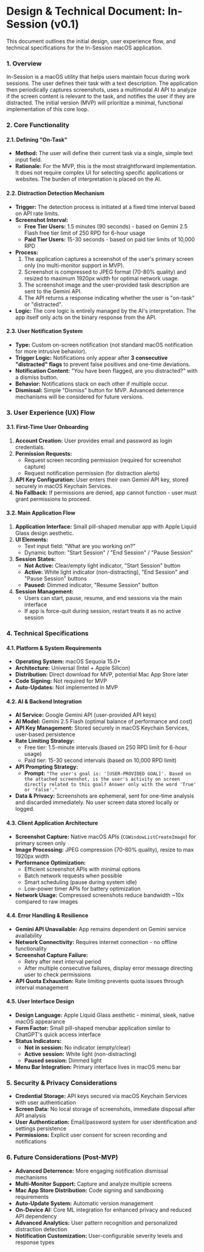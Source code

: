 # Design & Technical Document: In-Session (v0.1)

This document outlines the initial design, user experience flow, and technical specifications for the In-Session macOS application.

### 1. Overview

In-Session is a macOS utility that helps users maintain focus during work sessions. The user defines their task with a text description. The application then periodically captures screenshots, uses a multimodal AI API to analyze if the screen content is relevant to the task, and notifies the user if they are distracted. The initial version (MVP) will prioritize a minimal, functional implementation of this core loop.

### 2. Core Functionality

#### 2.1. Defining "On-Task"
*   **Method:** The user will define their current task via a single, simple text input field.
*   **Rationale:** For the MVP, this is the most straightforward implementation. It does not require complex UI for selecting specific applications or websites. The burden of interpretation is placed on the AI.

#### 2.2. Distraction Detection Mechanism
*   **Trigger:** The detection process is initiated at a fixed time interval based on API rate limits.
*   **Screenshot Interval:** 
    *   **Free Tier Users:** 1.5 minutes (90 seconds) - based on Gemini 2.5 Flash free tier limit of 250 RPD for 6-hour usage
    *   **Paid Tier Users:** 15-30 seconds - based on paid tier limits of 10,000 RPD
*   **Process:**
    1.  The application captures a screenshot of the user's primary screen only (no multi-monitor support in MVP).
    2.  Screenshot is compressed to JPEG format (70-80% quality) and resized to maximum 1920px width for optimal network usage.
    3.  The screenshot image and the user-provided task description are sent to the Gemini API.
    4.  The API returns a response indicating whether the user is "on-task" or "distracted".
*   **Logic:** The core logic is entirely managed by the AI's interpretation. The app itself only acts on the binary response from the API.

#### 2.3. User Notification System
*   **Type:** Custom on-screen notification (not standard macOS notification for more intrusive behavior).
*   **Trigger Logic:** Notifications only appear after **3 consecutive "distracted" flags** to prevent false positives and one-time deviations.
*   **Notification Content:** "You have been flagged, are you distracted?" with a dismiss button.
*   **Behavior:** Notifications stack on each other if multiple occur.
*   **Dismissal:** Simple "Dismiss" button for MVP. Advanced deterrence mechanisms will be considered for future versions.

### 3. User Experience (UX) Flow

#### 3.1. First-Time User Onboarding
1.  **Account Creation:** User provides email and password as login credentials.
2.  **Permission Requests:** 
    *   Request screen recording permission (required for screenshot capture)
    *   Request notification permission (for distraction alerts)
3.  **API Key Configuration:** User enters their own Gemini API key, stored securely in macOS Keychain Services.
4.  **No Fallback:** If permissions are denied, app cannot function - user must grant permissions to proceed.

#### 3.2. Main Application Flow
1.  **Application Interface:** Small pill-shaped menubar app with Apple Liquid Glass design aesthetic.
2.  **UI Elements:** 
    *   Text input field: "What are you working on?"
    *   Dynamic button: "Start Session" / "End Session" / "Pause Session"
3.  **Session States:**
    *   **Not Active:** Clear/empty light indicator, "Start Session" button
    *   **Active:** White light indicator (non-distracting), "End Session" and "Pause Session" buttons
    *   **Paused:** Dimmed indicator, "Resume Session" button
4.  **Session Management:** 
    *   Users can start, pause, resume, and end sessions via the main interface
    *   If app is force-quit during session, restart treats it as no active session

### 4. Technical Specifications

#### 4.1. Platform & System Requirements
*   **Operating System:** macOS Sequoia 15.0+ 
*   **Architecture:** Universal (Intel + Apple Silicon)
*   **Distribution:** Direct download for MVP, potential Mac App Store later
*   **Code Signing:** Not required for MVP
*   **Auto-Updates:** Not implemented in MVP

#### 4.2. AI & Backend Integration
*   **AI Service:** Google Gemini API (user-provided API keys)
*   **AI Model:** Gemini 2.5 Flash (optimal balance of performance and cost)
*   **API Key Management:** Stored securely in macOS Keychain Services, user-based persistence
*   **Rate Limiting Strategy:** 
    *   Free tier: 1.5-minute intervals (based on 250 RPD limit for 6-hour usage)
    *   Paid tier: 15-30 second intervals (based on 10,000 RPD limit)
*   **API Prompting Strategy:** 
    *   **Prompt:** `"The user's goal is: '[USER-PROVIDED GOAL]'. Based on the attached screenshot, is the user's activity on screen directly related to this goal? Answer only with the word 'True' or 'False'."`
*   **Data & Privacy:** Screenshots are ephemeral, sent for one-time analysis and discarded immediately. No user screen data stored locally or logged.

#### 4.3. Client Application Architecture
*   **Screenshot Capture:** Native macOS APIs (`CGWindowListCreateImage`) for primary screen only
*   **Image Processing:** JPEG compression (70-80% quality), resize to max 1920px width
*   **Performance Optimization:**
    *   Efficient screenshot APIs with minimal options
    *   Batch network requests when possible  
    *   Smart scheduling (pause during system idle)
    *   Low-power timer APIs for battery optimization
*   **Network Usage:** Compressed screenshots reduce bandwidth ~10x compared to raw images

#### 4.4. Error Handling & Resilience
*   **Gemini API Unavailable:** App remains dependent on Gemini service availability
*   **Network Connectivity:** Requires internet connection - no offline functionality
*   **Screenshot Capture Failure:** 
    *   Retry after next interval period
    *   After multiple consecutive failures, display error message directing user to check permissions
*   **API Quota Exhaustion:** Rate limiting prevents quota issues through interval management

#### 4.5. User Interface Design
*   **Design Language:** Apple Liquid Glass aesthetic - minimal, sleek, native macOS appearance
*   **Form Factor:** Small pill-shaped menubar application similar to ChatGPT's quick access interface
*   **Status Indicators:**
    *   **Not in session:** No indicator (empty/clear)
    *   **Active session:** White light (non-distracting)
    *   **Paused session:** Dimmed light
*   **Menu Bar Integration:** Primary interface lives in macOS menu bar

### 5. Security & Privacy Considerations
*   **Credential Storage:** API keys secured via macOS Keychain Services with user authentication
*   **Screen Data:** No local storage of screenshots, immediate disposal after API analysis
*   **User Authentication:** Email/password system for user identification and settings persistence
*   **Permissions:** Explicit user consent for screen recording and notifications

### 6. Future Considerations (Post-MVP)
*   **Advanced Deterrence:** More engaging notification dismissal mechanisms
*   **Multi-Monitor Support:** Capture and analyze multiple screens
*   **Mac App Store Distribution:** Code signing and sandboxing requirements
*   **Auto-Update System:** Automatic version management
*   **On-Device AI:** Core ML integration for enhanced privacy and reduced API dependency
*   **Advanced Analytics:** User pattern recognition and personalized distraction detection
*   **Notification Customization:** User-configurable severity levels and response types